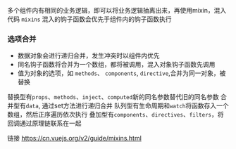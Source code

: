 多个组件内有相同的业务逻辑，即可以将业务逻辑抽离出来，再使用mixin，混入代码
`mixins` 混入的钩子函数会优先于组件内的钩子函数执行

### 选项合并
- 数据对象会进行递归合并，发生冲突时以组件内优先
- 同名钩子函数将合并为一个数组，都将被调用，混入对象钩子函数先调用
- 值为对象的选项，如 `methods`、 `components`, `directive`,合并为同一对象，被替换



替换型有`props`、`methods`、`inject`、`computed`新的同名参数替代旧的同名参数
合并型有`data`, 通过set方法进行递归合并
队列型有生命周期和`watch`将函数存入一个数组，然后正序遍历依次执行
叠加型有`components`、`directives`、`filters`，将回调通过原理链联系在一起

链接 https://cn.vuejs.org/v2/guide/mixins.html